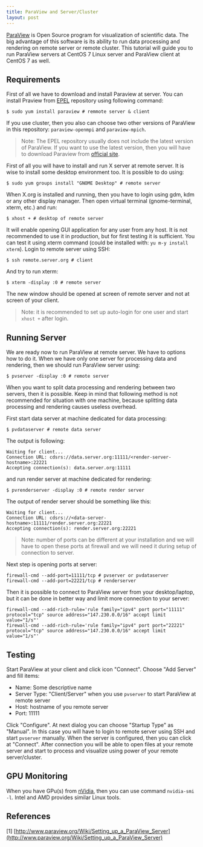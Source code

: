 ```yaml
---
title: ParaView and Server/Cluster
layout: post
---
```


[ParaView](http://www.paraview.org) is Open Source program for visualization of scientific data. The big advantage of this software is its ability to run data processing and rendering on remote server or remote cluster. This tutorial will guide you to run ParaView servers at CentOS 7 Linux server and ParaView client at CentOS 7 as well.

Requirements
------------

First of all we have to download and install Paraview at server. You can install Praview from [EPEL](https://fedoraproject.org/wiki/EPEL) repository using following command:

    $ sudo yum install paraview # remmote server & client

If you use cluster, then you also can choose two other versions of ParaView in this repository: `paraview-openmpi` and `paraview-mpich`.

> Note: The EPEL repository usually does not include the latest version of ParaView. If you want to use the latest version, then you will have to download Paraview from [official site](http://www.paraview.org/download/).

First of all you will have to install and run X server at remote server. It is wise to install some desktop environment too. It is possible to do using:

    $ sudo yum groups install "GNOME Desktop" # remote server

When X.org is installed and running, then you have to login using gdm, kdm or any other display manager. Then open virtual terminal (gnome-terminal, xterm, etc.) and run:

    $ xhost + # desktop of remote server

It will enable opening GUI application for any user from any host. It is not recommended to use it in production, but for first testing it is sufficient. You can test it using xterm command (could be installed with: `yu m-y install xterm`). Login to remote server using SSH:

    $ ssh remote.server.org # client

And try to run xterm:

    $ xterm -display :0 # remote server

The new window should be opened at screen of remote server and not at screen of your client.

> Note: it is recommended to set up auto-login for one user and start `xhost +` after login.

Running Server
--------------

We are ready now to run ParaView at remote server. We have to options how to do it. When we have only one server for processing data and rendering, then we should run ParaView server using:

    $ pvserver -display :0 # remote server

When you want to split data processing and rendering between two servers, then it is possible. Keep in mind that following method is not recommended for situation with one machine, because splitting data processing and rendering causes useless overhead.

First start data server at machine dedicated for data processing:

    $ pvdataserver # remote data server

The output is following:

    Waiting for client...
    Connection URL: cdsrs://data.server.org:11111/<render-server-hostname>:22221
    Accepting connection(s): data.server.org:11111

and run render server at machine dedicated for rendering:

    $ pvrenderserver -display :0 # remote render server

The output of render server should be something like this:

    Waiting for client...
    Connection URL: cdsrs://<data-server-hostname>:11111/render.server.org:22221
    Accepting connection(s): render.server.org:22221

> Note: number of ports can be different at your installation and we will have to open these ports at firewall and we will need it during setup of connection to server.

Next step is opening ports at server:

    firewall-cmd --add-port=11111/tcp # pvserver or pvdataserver
    firewall-cmd --add-port=22221/tcp # renderserver

Then it is possible to connect to ParaView server from your desktop/laptop, but it can be done in better way and limit more connection to your server:

    firewall-cmd --add-rich-rule='rule family="ipv4" port port="11111" protocol="tcp" source address="147.230.0.0/16" accept limit value="1/s"'
    firewall-cmd --add-rich-rule='rule family="ipv4" port port="22221" protocol="tcp" source address="147.230.0.0/16" accept limit value="1/s"'

Testing
-------

Start ParaView at your client and click icon "Connect". Choose "Add Server" and fill items:

* Name: Some descriptive name
* Server Type: "Client/Server" when you use `pvserver` to start ParaView at remote server
* Host: hostname of you remote server
* Port: 11111

Click "Configure". At next dialog you can choose "Startup Type" as "Manual". In this case you will have to login to remote server using SSH and start `pvserver` manually. When the server is configured, then you can click at "Connect". After connection you will be able to open files at your remote server and start to process and visualize using power of your remote server/cluster.

GPU Monitoring
--------------

When you have GPu(s) from [nVidia](http://www.nvidia.com), then you can use command `nvidia-smi -l`. Intel and AMD provides similar Linux tools.

References
----------

[1] [http://www.paraview.org/Wiki/Setting_up_a_ParaView_Server](http://www.paraview.org/Wiki/Setting_up_a_ParaView_Server)